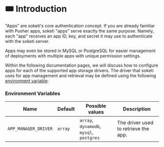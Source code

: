 # 🎟 Introduction

"Apps" are soketi's core authentication concept. If you are already familiar with Pusher apps, soketi "apps" serve exactly the same purpose. Namely, each "app" receives an app ID, key, and secret it may use to authenticate with the soketi server.

Apps may even be stored in MySQL or PostgreSQL for easier management of deployments with multiple apps with unique permission settings.

Within the following documentation pages, we will discuss how to configure apps for each of the supported app storage drivers. The driver that soketi uses for app management and retrieval may be defined using the following [environment variable](../getting-started/environment-variables.md):

### Environment Variables

| Name                 | Default | Possible values                          | Description                          |
| -------------------- | ------- | ---------------------------------------- | ------------------------------------ |
| `APP_MANAGER_DRIVER` | `array` | `array`, `dynamodb`, `mysql`, `postgres` | The driver used to retrieve the app. |
